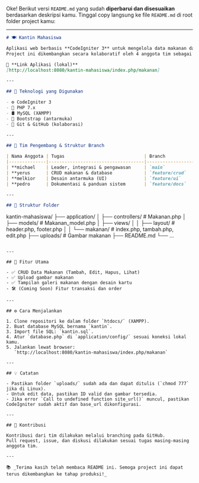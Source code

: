 Oke! Berikut versi `README.md` yang sudah **diperbarui dan disesuaikan** berdasarkan deskripsi kamu. Tinggal copy langsung ke file `README.md` di root folder project kamu:

---

```markdown
# 🍽 Kantin Mahasiswa

Aplikasi web berbasis **CodeIgniter 3** untuk mengelola data makanan dan transaksi di kantin kampus.  
Project ini dikembangkan secara kolaboratif oleh 4 anggota tim sebagai bagian dari tugas proyek kuliah.

🔗 **Link Aplikasi (lokal)**  
[http://localhost:8080/kantin-mahasiswa/index.php/makanan]

---

## 🚀 Teknologi yang Digunakan

- ⚙️ CodeIgniter 3
- 🐘 PHP 7.x
- 🛢 MySQL (XAMPP)
- 🎨 Bootstrap (antarmuka)
- 🧪 Git & GitHub (kolaborasi)

---

## 👥 Tim Pengembang & Struktur Branch

| Nama Anggota | Tugas                              | Branch            |
|--------------|------------------------------------|-------------------|
| **michael    | Leader, integrasi & pengawasan     | `main`            |
| **yerus      | CRUD makanan & database            | `feature/crud`    |
| **melkior    | Desain antarmuka (UI)              | `feature/ui`      |
| **pedro      | Dokumentasi & panduan sistem       | `feature/docs`    |

---

## 📁 Struktur Folder

```

kantin-mahasiswa/
├── application/
│   ├── controllers/        # Makanan.php
│   ├── models/             # Makanan\_model.php
│   ├── views/
│   │   ├── layout/         # header.php, footer.php
│   │   └── makanan/        # index.php, tambah.php, edit.php
├── uploads/                # Gambar makanan
├── README.md
└── ...

```

---

## 📝 Fitur Utama

- ✅ CRUD Data Makanan (Tambah, Edit, Hapus, Lihat)
- ✅ Upload gambar makanan
- ✅ Tampilan galeri makanan dengan desain kartu
- 🛠 (Coming Soon) Fitur transaksi dan order

---

## ⚙️ Cara Menjalankan

1. Clone repositori ke dalam folder `htdocs/` (XAMPP).
2. Buat database MySQL bernama `kantin`.
3. Import file SQL: `kantin.sql`.
4. Atur `database.php` di `application/config/` sesuai koneksi lokal kamu.
5. Jalankan lewat browser:  
   `http://localhost:8080/kantin-mahasiswa/index.php/makanan`

---

## 💡 Catatan

- Pastikan folder `uploads/` sudah ada dan dapat ditulis (`chmod 777` jika di Linux).
- Untuk edit data, pastikan ID valid dan gambar tersedia.
- Jika error `Call to undefined function site_url()` muncul, pastikan CodeIgniter sudah aktif dan base_url dikonfigurasi.

---

## 🤝 Kontribusi

Kontribusi dari tim dilakukan melalui branching pada GitHub.  
Pull request, issue, dan diskusi dilakukan sesuai tugas masing-masing anggota tim.

---

📚 _Terima kasih telah membaca README ini. Semoga project ini dapat terus dikembangkan ke tahap produksi!_
```


